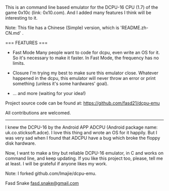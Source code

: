 This is an command line based emulator for the DCPU-16 CPU (1.7) of the game 0x10c (link: 0x10.com). And I added many features I think will be interesting to it.

Note: This file has a Chinese (Simple) version, which is 'README.zh-CN.md' .

=== FEATURES ===

* Fast Mode
Many people want to code for dcpu, even write an OS for it. So it's necessary to make it faster. In Fast Mode, the frequency has no limits.

* Closure
I'm trying my best to make sure this emulator close. Whatever happened in the dcpu, this emulator will never throw an error or print something (unless it's some hardwares' goal).

* ... and more (waiting for your idea!)

Project source code can be found at: https://github.com/fasd21/dcpu-emu

All contributions are welcomed.

--------------------------------------

I knew the DCPU-16 by the Android APP ADCPU (Android package name: uk.co.sticksoft.adce). I love this thing and wrote an OS for it happily. But I was very sad when I found that ADCPU have a bug which broke the floppy disk hardware.

Now, I want to make a tiny but reliable DCPU-16 emulator, in C and works on command line, and keep updating. If you like this project too, please, tell me at least. I will be grateful if anyone likes my work.

Note: I forked github.com/Imajie/dcpu-emu.

Fasd Snake <fasd.snake@gmail.com>
